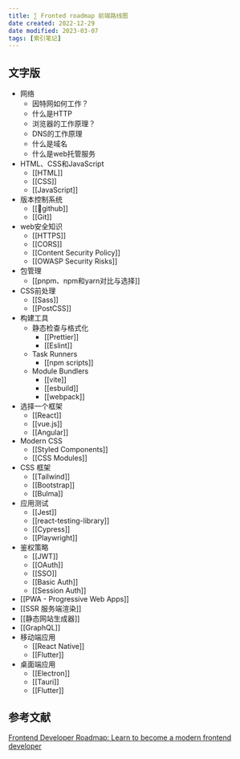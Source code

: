 ```yaml
---
title: ∑ Fronted roadmap 前端路线图
date created: 2022-12-29
date modified: 2023-03-07
tags: [索引笔记]
---
```


## 文字版

- 网络
	- 因特网如何工作？
	- 什么是HTTP
	- 浏览器的工作原理？
	- DNS的工作原理
	- 什么是域名
	- 什么是web托管服务
- HTML、CSS和JavaScript
	- [[HTML]]
	- [[CSS]]
	- [[JavaScript]]
- 版本控制系统
	- [[🔗github]]
	- [[Git]]
- web安全知识
	- [[HTTPS]]
	- [[CORS]]
	- [[Content Security Policy]]
	- [[OWASP Security Risks]]
- 包管理
	- [[pnpm、npm和yarn对比与选择]]
- CSS前处理
	- [[Sass]]
	- [[PostCSS]]
- 构建工具
	- 静态检查与格式化
		- [[Prettier]]
		- [[Eslint]]
	- Task Runners
		- [[npm scripts]]
	- Module Bundlers
		- [[vite]]
		- [[esbuild]]
		- [[webpack]]
- 选择一个框架
	- [[React]]
	- [[vue.js]]
	- [[Angular]]
- Modern CSS
	- [[Styled Components]]
	- [[CSS Modules]]
- CSS 框架
	- [[Tailwind]]
	- [[Bootstrap]]
	- [[Bulma]]
- 应用测试
	- [[Jest]]
	- [[react-testing-library]]
	- [[Cypress]]
	- [[Playwright]]
- 鉴权策略
	- [[JWT]]
	- [[OAuth]]
	- [[SSO]]
	- [[Basic Auth]]
	- [[Session Auth]]
- [[PWA - Progressive Web Apps]]
- [[SSR 服务端渲染]]
- [[静态网站生成器]]
- [[GraphQL]]
- 移动端应用
	- [[React Native]]
	- [[Flutter]]
- 桌面端应用
	- [[Electron]]
	- [[Tauri]]
	- [[Flutter]]

## 参考文献

[Frontend Developer Roadmap: Learn to become a modern frontend developer](https://roadmap.sh/frontend)
